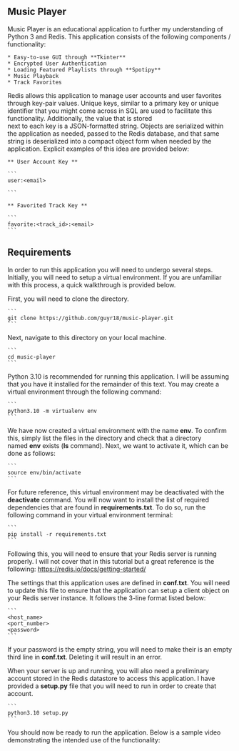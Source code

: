 ## Music Player
Music Player is an educational application to further my understanding of Python 3 and Redis. This application consists of the following
components / functionality:  

    * Easy-to-use GUI through **Tkinter**  
    * Encrypted User Authentication  
    * Loading Featured Playlists through **Spotipy**  
    * Music Playback  
    * Track Favorites  

Redis allows this application to manage user accounts and user favorites through key-pair values. Unique keys, similar to a primary key
or unique identifier that you might come across in SQL are used to facilitate this functionality. Additionally, the value that is stored  
next to each key is a JSON-formatted string. Objects are serialized within the application as needed, passed to the Redis database, and
that same string is deserialized into a compact object form when needed by the application. Explicit examples of this idea are provided
below:

    ** User Account Key **

    ```
    user:<email>

    ```

    ** Favorited Track Key **

    ```
    favorite:<track_id>:<email>
    ```

## Requirements

In order to run this application you will need to undergo several steps. Initially, you will need to setup a virtual environment. If you are
unfamiliar with this process, a quick walkthrough is provided below.

First, you will need to clone the directory.

    ```
    git clone https://github.com/guyr18/music-player.git
    ```

Next, navigate to this directory on your local machine.

    ```
    cd music-player
    ```

Python 3.10 is recommended for running this application. I will be assuming that you have it installed for the remainder of this text. You may
create a virtual environment through the following command:

    ```
    python3.10 -m virtualenv env
    ```

We have now created a virtual environment with the name **env**. To confirm this, simply list the files in the directory and check that a directory  
named **env** exists (**ls** command). Next, we want to activate it, which can be done as follows:

    ```
    source env/bin/activate
    ```

For future reference, this virtual environment may be deactivated with the **deactivate** command. You will now want to install the list of required
dependencies that are found in **requirements.txt**. To do so, run the following command in your virtual environment terminal:

    ```
    pip install -r requirements.txt
    ```

Following this, you will need to ensure that your Redis server is running properly. I will not cover that in this tutorial but a great reference is the
following: https://redis.io/docs/getting-started/  

The settings that this application uses are defined in **conf.txt**. You will need to update this file to ensure that the application can setup a client
object on your Redis server instance. It follows the 3-line format listed below:

    ```
    <host_name>
    <port_number>
    <password>
    ```

If your password is the empty string, you will need to make their is an empty third line in **conf.txt**. Deleting it will result in an error.

When your server is up and running, you will also need a preliminary account stored in the Redis datastore to access this application. I have provided a **setup.py** file that you will need to run in order to create that account.

    ```
    python3.10 setup.py
    ```

You should now be ready to run the application. Below is a sample video demonstrating the intended use of the functionality:
